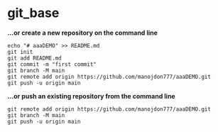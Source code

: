 # git_base
**…or create a new repository on the command line**
```
echo "# aaaDEMO" >> README.md
git init
git add README.md
git commit -m "first commit"
git branch -M main
git remote add origin https://github.com/manojdon777/aaaDEMO.git
git push -u origin main
```
**…or push an existing repository from the command line**
```
git remote add origin https://github.com/manojdon777/aaaDEMO.git
git branch -M main
git push -u origin main
```
